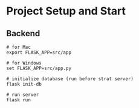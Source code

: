 # Project Setup and Start
## Backend

```shell
# for Mac
export FLASK_APP=src/app

# for Windows
set FLASK_APP=src/app.py

# initialize database (run before strat server)
flask init-db

# run server
flask run
```